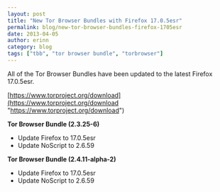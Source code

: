 ```yaml
---
layout: post
title: "New Tor Browser Bundles with Firefox 17.0.5esr"
permalink: blog/new-tor-browser-bundles-firefox-1705esr
date: 2013-04-05
author: erinn
category: blog
tags: ["tbb", "tor browser bundle", "torbrowser"]
---
```


All of the Tor Browser Bundles have been updated to the latest Firefox 17.0.5esr.

[https://www.torproject.org/download](https://www.torproject.org/download "https://www.torproject.org/download")

**Tor Browser Bundle (2.3.25-6)**

- Update Firefox to 17.0.5esr
- Update NoScript to 2.6.59

**Tor Browser Bundle (2.4.11-alpha-2)**

- Update Firefox to 17.0.5esr
- Update NoScript to 2.6.59

